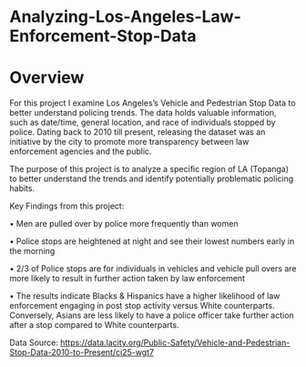 # Analyzing-Los-Angeles-Law-Enforcement-Stop-Data

# Overview

For this project I examine Los Angeles’s Vehicle and Pedestrian Stop Data to better understand policing trends. The data holds valuable information, such as date/time, general location, and race of individuals stopped by police. Dating back to 2010 till present, releasing the dataset was an initiative by the city to promote more transparency between law enforcement agencies and the public. 

The purpose of this project is to analyze a specific region of LA (Topanga) to better understand the trends and identify potentially problematic policing habits. 

Key Findings from this project:

•	Men are pulled over by police more frequently than women

•	Police stops are heightened at night and see their lowest numbers early in the morning

•	2/3 of Police stops are for individuals in vehicles and vehicle pull overs are more likely to result in further action taken by law enforcement

•	The results indicate Blacks & Hispanics have a higher likelihood of law enforcement engaging in post stop activity versus White counterparts. Conversely, Asians are less likely to have a police officer take further action after a stop compared to White counterparts.

Data Source: https://data.lacity.org/Public-Safety/Vehicle-and-Pedestrian-Stop-Data-2010-to-Present/ci25-wgt7
